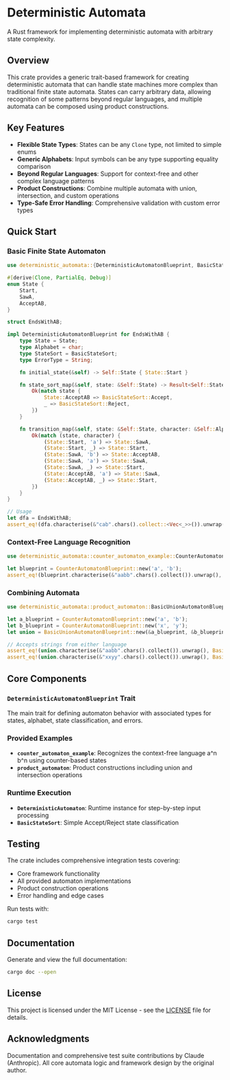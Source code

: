 # Deterministic Automata

A Rust framework for implementing deterministic automata with arbitrary state complexity.

## Overview

This crate provides a generic trait-based framework for creating deterministic automata that can handle state machines more complex than traditional finite state automata. States can carry arbitrary data, allowing recognition of some patterns beyond regular languages, and multiple automata can be composed using product constructions.

## Key Features

- **Flexible State Types**: States can be any `Clone` type, not limited to simple enums
- **Generic Alphabets**: Input symbols can be any type supporting equality comparison  
- **Beyond Regular Languages**: Support for context-free and other complex language patterns
- **Product Constructions**: Combine multiple automata with union, intersection, and custom operations
- **Type-Safe Error Handling**: Comprehensive validation with custom error types

## Quick Start

### Basic Finite State Automaton

```rust
use deterministic_automata::{DeterministicAutomatonBlueprint, BasicStateSort};

#[derive(Clone, PartialEq, Debug)]
enum State {
    Start,
    SawA,
    AcceptAB,
}

struct EndsWithAB;

impl DeterministicAutomatonBlueprint for EndsWithAB {
    type State = State;
    type Alphabet = char;
    type StateSort = BasicStateSort;
    type ErrorType = String;

    fn initial_state(&self) -> Self::State { State::Start }

    fn state_sort_map(&self, state: &Self::State) -> Result<Self::StateSort, Self::ErrorType> {
        Ok(match state {
            State::AcceptAB => BasicStateSort::Accept,
            _ => BasicStateSort::Reject,
        })
    }

    fn transition_map(&self, state: &Self::State, character: &Self::Alphabet) -> Result<Self::State, Self::ErrorType> {
        Ok(match (state, character) {
            (State::Start, 'a') => State::SawA,
            (State::Start, _) => State::Start,
            (State::SawA, 'b') => State::AcceptAB,
            (State::SawA, 'a') => State::SawA,
            (State::SawA, _) => State::Start,
            (State::AcceptAB, 'a') => State::SawA,
            (State::AcceptAB, _) => State::Start,
        })
    }
}

// Usage
let dfa = EndsWithAB;
assert_eq!(dfa.characterise(&"cab".chars().collect::<Vec<_>>()).unwrap(), BasicStateSort::Accept);
```

### Context-Free Language Recognition

```rust
use deterministic_automata::counter_automaton_example::CounterAutomatonBlueprint;

let blueprint = CounterAutomatonBlueprint::new('a', 'b');
assert_eq!(blueprint.characterise(&"aabb".chars().collect()).unwrap(), BasicStateSort::Accept);
```

### Combining Automata

```rust
use deterministic_automata::product_automaton::BasicUnionAutomatonBlueprint;

let a_blueprint = CounterAutomatonBlueprint::new('a', 'b');
let b_blueprint = CounterAutomatonBlueprint::new('x', 'y');
let union = BasicUnionAutomatonBlueprint::new(&a_blueprint, &b_blueprint);

// Accepts strings from either language
assert_eq!(union.characterise(&"aabb".chars().collect()).unwrap(), BasicStateSort::Accept);
assert_eq!(union.characterise(&"xxyy".chars().collect()).unwrap(), BasicStateSort::Accept);
```

## Core Components

### `DeterministicAutomatonBlueprint` Trait

The main trait for defining automaton behavior with associated types for states, alphabet, state classification, and errors.

### Provided Examples

- **`counter_automaton_example`**: Recognizes the context-free language a^n b^n using counter-based states
- **`product_automaton`**: Product constructions including union and intersection operations

### Runtime Execution

- **`DeterministicAutomaton`**: Runtime instance for step-by-step input processing
- **`BasicStateSort`**: Simple Accept/Reject state classification

## Testing

The crate includes comprehensive integration tests covering:

- Core framework functionality
- All provided automaton implementations  
- Product construction operations
- Error handling and edge cases

Run tests with:

```bash
cargo test
```

## Documentation

Generate and view the full documentation:

```bash
cargo doc --open
```

## License

This project is licensed under the MIT License - see the [LICENSE](LICENSE) file for details.

## Acknowledgments

Documentation and comprehensive test suite contributions by Claude (Anthropic). All core automata logic and framework design by the original author.